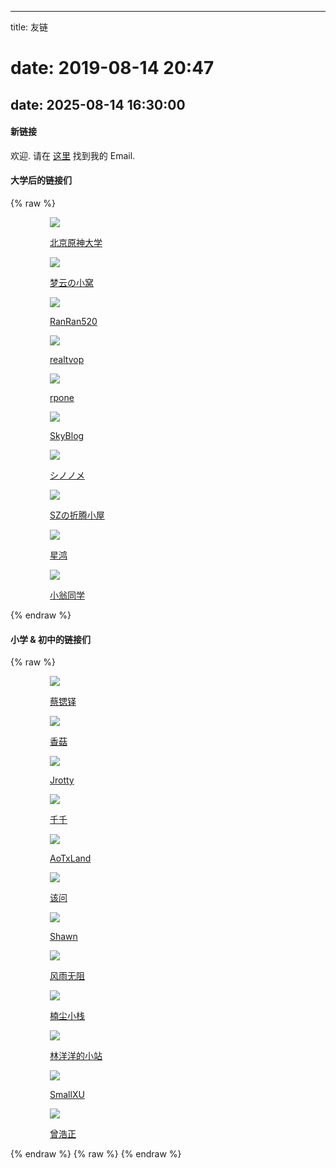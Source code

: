 ﻿----
title: 友链
# date: 2019-08-14 20:47
date: 2025-08-14 16:30:00
----
#### 新链接

欢迎. 请在 [这里](/about/) 找到我的 Email.

#### 大学后的链接们
{% raw %}
<div class="col-mb-12 col-9 link-main">
    <a href="https://xn--1lq90iylw6pf4cf98d.cn/" target="_blank">
        <div class="jrotty-links waves-effect waves-button waves-float"><img
                src="//q.qlogo.cn/g?b=qq&nk=6774585&s=100">
            <p>北京原神大学</p>
        </div>
    </a>
    <a href="https://barand214.github.io/" target="_blank">
        <div class="jrotty-links waves-effect waves-button waves-float"><img
                src="//q.qlogo.cn/g?b=qq&nk=2076583110&s=100">
            <p>梦云の小窝</p>
        </div>
    </a>
    <a href="https://ranran520.icu/" target="_blank">
        <div class="jrotty-links waves-effect waves-button waves-float"><img
                src="//q.qlogo.cn/g?b=qq&nk=392552479&s=100">
            <p>RanRan520</p>
        </div>
    </a>
    <a href="https://realtvop.top/" target="_blank">
        <div class="jrotty-links waves-effect waves-button waves-float"><img
                src="//q.qlogo.cn/g?b=qq&nk=3081980848&s=100">
            <p>realtvop</p>
        </div>
    </a>
    <a href="https://rpone.top/" target="_blank">
        <div class="jrotty-links waves-effect waves-button waves-float"><img
                src="//q.qlogo.cn/g?b=qq&nk=3151109741&s=100">
            <p>rpone</p>
        </div>
    </a>
    <a href="https://skyzhou.top" target="_blank">
        <div class="jrotty-links waves-effect waves-button waves-float"><img
                src="//q.qlogo.cn/g?b=qq&nk=3178309197&s=100">
            <p>SkyBlog</p>
        </div>
    </a>
    <a href="https://lllgoyour.com" target="_blank">
        <div class="jrotty-links waves-effect waves-button waves-float"><img
                src="//q.qlogo.cn/g?b=qq&nk=3441004517&s=100">
            <p>シノノメ</p>
        </div>
    </a>
    <a href="https://0x535a.cn" target="_blank">
        <div class="jrotty-links waves-effect waves-button waves-float"><img
                src="//q.qlogo.cn/g?b=qq&nk=1941778683&s=100">
            <p>SZの折腾小屋</p>
        </div>
    </a>
    <a href="https://xhsr.org.cn/" target="_blank">
        <div class="jrotty-links waves-effect waves-button waves-float"><img
                src="//q.qlogo.cn/g?b=qq&nk=2161252115&s=100">
            <p>星鸿</p>
        </div>
    </a>
    <a href="https://kev1nweng.space/" target="_blank">
        <div class="jrotty-links waves-effect waves-button waves-float"><img
                src="//q.qlogo.cn/g?b=qq&nk=3032547113&s=100">
            <p>小翁同学</p>
        </div>
    </a>

</div>
{% endraw %}

#### 小学 & 初中的链接们
{% raw %}
<div class="col-mb-12 col-9 link-main">
<a href="//idiot.moe" target="_blank">
    <div class="jrotty-links waves-effect waves-button waves-float"><img
            src="//q.qlogo.cn/g?b=qq&nk=3365924403&s=100">
        <p>蔡锶铎</p>
    </div>
</a><a href="//siitake.cn" target="_blank">
    <div class="jrotty-links waves-effect waves-button waves-float"><img
            src="//q.qlogo.cn/g?b=qq&nk=156518603&s=100">
        <p>香菇</p>
    </div>
</a><a href="//qqdie.com" target="_blank">
    <div class="jrotty-links waves-effect waves-button waves-float"><img
            src="//q.qlogo.cn/g?b=qq&nk=485868654&s=100">
        <p>Jrotty</p>
    </div>
</a><a href="//dreamwings.cn" target="_blank">
    <div class="jrotty-links waves-effect waves-button waves-float"><img
            src="//q.qlogo.cn/g?b=qq&nk=1335661317&s=100">
        <p>千千</p>
    </div>
</a><a href="//aotxland.com" target="_blank">
    <div class="jrotty-links waves-effect waves-button waves-float"><img
            src="//q.qlogo.cn/g?b=qq&nk=623715073&s=100">
        <p>AoTxLand</p>
    </div>
</a><a href="http://theask.cn" target="_blank">
    <div class="jrotty-links waves-effect waves-button waves-float"><img
            src="//q.qlogo.cn/g?b=qq&nk=841735446&s=100">
        <p>该问</p>
    </div>
</a><a href="//shawnzeng.com" target="_blank">
    <div class="jrotty-links waves-effect waves-button waves-float"><img
            src="//q.qlogo.cn/g?b=qq&nk=928200848&s=100">
        <p>Shawn</p>
    </div>
</a><a href="http://fengyuwuzu.cn" target="_blank">
    <div class="jrotty-links waves-effect waves-button waves-float"><img
            src="//q.qlogo.cn/g?b=qq&nk=1140141613&s=100">
        <p>风雨无阻</p>
    </div>
</a><a href="http://www.iosx.top" target="_blank">
    <div class="jrotty-links waves-effect waves-button waves-float"><img
            src="//q.qlogo.cn/g?b=qq&nk=1306925765&s=100">
        <p>楠尘小栈</p>
    </div>
</a><a href="http://linyy.name" target="_blank">
    <div class="jrotty-links waves-effect waves-button waves-float"><img
            src="//q.qlogo.cn/g?b=qq&nk=1260157543&s=100">
        <p>林洋洋的小站</p>
    </div>
</a><a href="https://gymxbl.com" target="_blank">
    <div class="jrotty-links waves-effect waves-button waves-float"><img
            src="//q.qlogo.cn/g?b=qq&nk=2896555454&s=100">
        <p>SmallXU</p>
    </div>
</a>
<a href="https://stephenchangsha.github.io" target="_blank">
    <div class="jrotty-links waves-effect waves-button waves-float"><img
            src="//q.qlogo.cn/g?b=qq&nk=1941778683&s=100">
        <p>曾浩正</p>
    </div>
</a>
</div>
{% endraw %}
{% raw %}
<style>
/* 12 栏布局 */
.col-mb-12 { width: 100%; }
.col-9 { width: 100%; }
@media (min-width: 768px) {
  .col-9 { width: 75%; margin-left: auto; margin-right: auto; }
}

.link-main {
  display: grid;
  grid-template-columns: repeat(auto-fill, minmax(140px, 1fr));
  gap: 16px;
}

.jrotty-links {
  display: flex;
  flex-direction: column;
  justify-content: center;
  align-items: center;
  aspect-ratio: 1 / 1;

  background: #fff;
  border-radius: 16px;
  border: 1px solid #ddd;
  box-shadow: 0 2px 8px rgba(0,0,0,0.06);
  transition: box-shadow 0.25s ease, transform 0.25s ease, border-color 0.25s ease;
  padding: 14px;
}

.jrotty-links img {
  width: 60%;
  max-width: 96px;
  aspect-ratio: 1 / 1;
  object-fit: cover;
  border-radius: 50%;
  margin-bottom: 10px;
}

.jrotty-links p {
  margin: 0;
  text-align: center;
  font-size: 14px;
  color: #0f172a;
}

a:hover .jrotty-links,
.jrotty-links:hover {
border-color: rgba(255,182,193,0.7);
    box-shadow:
        0 0 10px rgba(255,182,193,0.7),
        0 0 20px rgba(255,182,193,0.4),
        0 0 40px rgba(255,182,193,0.2);
  transform: translateY(-4px);
}

</style>
{% endraw %}